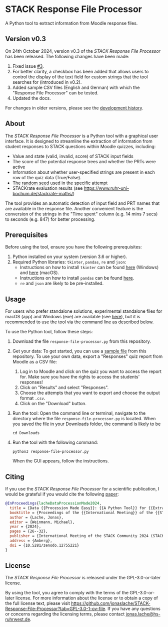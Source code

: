 <!--
Copyright 2024 by Jonas Lache <jonas.lache@hs-ruhrwest.de>
SPDX-License-Identifier: GPL-3.0-or-later
-->

# STACK Response File Processor

A Python tool to extract information from Moodle response files.

## Version v0.3

On 24th October 2024, version v0.3 of the *STACK Response File Processor* has been
released. The following changes have been made:

1. Fixed issue [#3](https://github.com/jonaslache/STACK-Response-File-Processor/issues/3).
1. For better clarity, a checkbox has been added that allows users to control the display of the text field for custom strings that the tool searches for (introduced in v0.2).
1. Added sample CSV files (English and German) with which the "Response File Processor" can be tested.
2. Updated the docs.

For changes in older versions, please see the [development history](Development_history.md).

## About

The *STACK Response File Processor* is a Python tool with a graphical user
interface. It is designed to streamline the extraction of information from
student responses to STACK questions within Moodle quizzes, including:

- Value and state (valid, invalid, score) of STACK input fields 
- The score of the potential response trees and whether the PRTs were active
- Information about whether user-specified strings are present in each row of the quiz data (True/False).
- The [random seed](https://en.wikipedia.org/wiki/Random_seed) used in the specific attempt
- STACKrate evaluation results (see
    <https://www.ruhr-uni-bochum.de/stackrate-maths/>)

The tool provides an automatic detection of input field and PRT names that are
available in the response file. Another convenient feature is the conversion of
the strings in the "Time spent" column (e.g. 14 mins 7 secs) to seconds
(e.g. 847) for better processing.

## Prerequisites

Before using the tool, ensure you have the following prerequisites:

1. Python installed on your system (version 3.6 or higher).
1. Required Python libraries: `tkinter`, `pandas`, `re` and `json`:
   - Instructions on how to install `tkinter` can be found [here](https://www.pythonguis.com/installation/install-tkinter-windows/) (Windows) and [here](https://www.pythonguis.com/installation/install-tkinter-mac/) (macOS).
   - Instructions on how to install `pandas` can be found [here](https://pandas.pydata.org/pandas-docs/stable/getting_started/install.html#installing-from-pypi).
   - `re` and `json` are likely to be pre-installed.

## Usage

For users who prefer standalone solutions, experimental standalone files for
macOS (app) and Windows (exe) are available (see [here](https://github.com/jonaslache/STACK-Response-File-Processor/releases)), but it is
recommended to use the tool via the command line as described below.

To use the Python tool, follow these steps:

1. Download the file `response-file-processor.py` from this repository.

2. Get your data: To get started, you can use a [sample file](sample_data) from
    this repository. To use your own data, export a "Responses" quiz report from
    Moodle as a CSV file:
    1. Log in to Moodle and click on the quiz you want to access the report for.
        Make sure you have the rights to access the students' responses!
    2. Click on "Results" and select "Responses".
    3. Choose the attempts that you want to export and choose the output format
        `.csv`.
    4. Click on the "Download" button.

3. Run the tool: Open the command line or terminal, navigate to the directory
    where the file `response-file-processor.py` is located. When you saved the
    file in your Downloads folder, the command is likely to be 

    ```
    cd Downloads
    ```

4. Run the tool with the following command:

    ```
    python3 response-file-processor.py
    ```

    When the GUI appears, follow the instructions.

## Citing

If you use the *STACK Response File Processor* for a scientific publication, I would be grateful if you would cite the following [paper](https://zenodo.org/records/12795092):

```bibtex
@InProceedings{lacheDataProcessionMade2024,
  title = {Data {{Procession Made Easy}}: {{A Python Tool}} for {{Extracting Information}} from {{Student Responses}} to {{STACK Questions}}},
  booktitle = {Proceedings of the {{International Meeting}} of the {{STACK Community}} 2024},
  author = {Lache, Jonas},
  editor = {Weinmann, Michael},
  year = {2024},
  pages = {26--32},
  publisher = {International Meeting of the STACK Community 2024 (STACK Conference 2024)},
  address = {Amberg},
  doi = {10.5281/zenodo.12755221}
}
```

## License

The *STACK Response File Processor* is released under the GPL-3.0-or-later
license.

By using the tool, you agree to comply with the terms of the GPL-3.0-or-later
license. For more information about the license or to obtain a copy of the full
license text, please visit
<https://github.com/jonaslache/STACK-Response-File-Processor?tab=GPL-3.0-1-ov-file>.
If you have any questions or concerns regarding the licensing terms, please
contact [jonas.lache@hs-ruhrwest.de](mailto:jonas.lache@hs-ruhrwest.de).